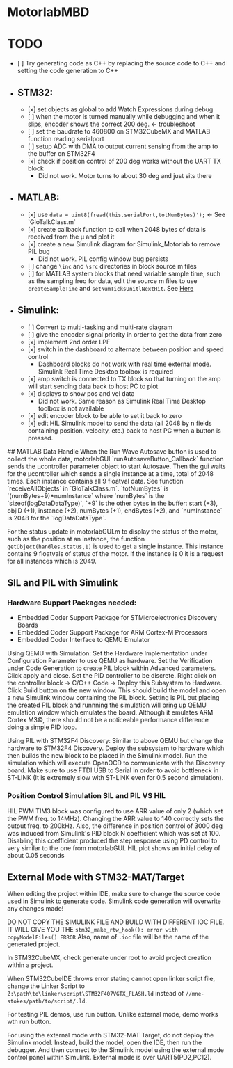 # MotorlabMBD

# TODO

<ul>
  <li>[ ] Try generating code as C++ by replacing the source code to C++ and setting the code generation to C++</li>
  
<li><h2>STM32:</h2>
<ul>
  <li>[x] set objects as global to add Watch Expressions during debug</li>
  <li>[ ] when the motor is turned manually while debugging and when it slips, encoder shows the correct 200 deg. <- troubleshoot</li>
  <li>[ ] set the baudrate to 460800 on STM32CubeMX and MATLAB function reading serialport</li>
  <li>[ ] setup ADC with DMA to output current sensing from the amp to the buffer on STM32F4</li>
  <li>[x] check if position control of 200 deg works without the UART TX block
  <ul>
    <li>Did not work. Motor turns to about 30 deg and just sits there</li>
  </ul>
  </li>
</ul>
</li>

<li><h2>MATLAB:</h2>
<ul>
  <li>[x] use <code>data = uint8(fread(this.serialPort,totNumBytes)');</code> <- See `GloTalkClass.m`</li>
  <li>[x] create callback function to call when 2048 bytes of data is received from the &mu; and plot it</li>
  <li>[x] create a new Simulink diagram for Simulink_Motorlab to remove PIL bug
  <ul>
    <li>Did not work. PIL config window bug persists</li>
  </ul>
  </li>
  <li>[ ] change <code>\inc</code> and <code>\src</code> directories in block source m files</li>
  <li>[ ] for MATLAB system blocks that need variable sample time, such as the sampling freq for data, edit the source m files to use <code>createSampleTime</code> and <code>setNumTicksUnitlNextHit</code>. See <a href="https://www.mathworks.com/help/simulink/ug/single-rate-sample-time-matlab-system-block.html">Here</a></li>
</ul>
</li>

<li><h2>Simulink:</h2>
<ul>
  <li>[ ] Convert to multi-tasking and multi-rate diagram</li>
  <li>[ ] give the encoder signal priority in order to get the data from zero</li>
  <li>[x] implement 2nd order LPF</li>
  <li>[x] switch in the dashboard to alternate between position and speed control
  <ul>
    <li>Dashboard blocks do not work with real time external mode. Simulink Real Time Desktop toolbox is required</li>
  </ul>
  </li>
  <li>[x] amp switch is connected to TX block so that turning on the amp will start sending data back to host PC to plot</li>
  <li>[x] displays to show pos and vel data
  <ul>
    <li>Did not work. Same reason as Simulink Real Time Desktop toolbox is not available</li>
  </ul>
  </li>
  <li>[x] edit encoder block to be able to set it back to zero</li>
  <li>[x] edit HIL Simulink model to send the data (all 2048 by n fields containing position, velocity, etc.) back to host PC when a button is pressed.</li>
  </ul>
</ul>
</li>
## MATLAB Data Handle
When the Run Wave Autosave button is used to collect the whole data, motorlabGUI `runAutosaveButton_Callback` function sends the &mu;controller parameter object to start Autosave. Then the gui waits for the &mu;controller which sends a single instance at a time, total of 2048 times. Each instance contains all 9 floatval data. See function `receiveAllObjects` in `GloTalkClass.m`. `totNumBytes` is `(numBytes+9)*numInstance` where `numBytes` is the `sizeof(logDataDataType)`, `+9` is the other bytes in the buffer: start (+3), objID (+1), instance (+2), numBytes (+1), endBytes (+2), and `numInstance` is 2048 for the `logDataDataType`. 

For the status update in motorlabGUI.m to display the status of the motor, such as the position at an instance, the function `getObject(handles.status,1)` is used to get a single instance. This instance contains 9 floatvals of status of the motor. If the instance is 0 it is a request for all instances which is 2049.

## SIL and PIL with Simulink
### Hardware Support Packages needed:
* Embedded Coder Support Package for STMicroelectronics Discovery Boards
* Embedded Coder Support Package for ARM Cortex-M Processors
* Embedded Coder Interface to QEMU Emulator

Using QEMU with Simulation: Set the Hardware Implementation under Configuration Parameter to use QEMU as hardware. Set the Verification under Code Generation to create PIL block within Advanced parameters. Click apply and close. Set the PID controller to be discrete. Right click on the controller block -> C/C++ Code -> Deploy this Subsystem to Hardware. Click Build button on the new window. This should build the model and open a new Simulink window containing the PIL block. Setting is PIL but placing the created PIL block and runnning the simulation will bring up QEMU emulation window which emulates the board. Although it emulates ARM Cortex M3&copy;, there should not be a noticeable performance difference doing a simple PID loop.

Using PIL with STM32F4 Discovery: Similar to above QEMU but change the hardware to STM32F4 Discovery. Deploy the subsystem to hardware which then builds the new block to be placed in the Simulink model. Run the simulation which will execute OpenOCD to communicate with the Discovery board. Make sure to use FTDI USB to Serial in order to avoid bottleneck in ST-LINK (It is extremely slow with ST-LINK even for 0.5 second simulation).

### Position Control Simulation SIL and PIL VS HIL

HIL PWM TIM3 block was configured to use ARR value of only 2 (which set the PWM freq. to 14MHz). Changing the ARR value to 140 correctly sets the output freq. to 200kHz.
Also, the difference in position control of 3000 deg was induced from Simulink's PID block N coefficient which was set at 100. Disabling this coefficient produced the step response using PD control to very similar to the one from motorlabGUI.
HIL plot shows an initial delay of about 0.05 seconds



## External Mode with STM32-MAT/Target

When editing the project within IDE, make sure to change the source code used in Simulink to generate code. Simulink code generation will overwrite any changes made!

DO NOT COPY THE SIMULINK FILE AND BUILD WITH DIFFERENT IOC FILE.
IT WILL GIVE YOU THE `stm32_make_rtw_hook(): error with copyModelFiles() ERROR`
Also, name of `.ioc` file will be the name of the generated project.

In STM32CubeMX, check generate under root to avoid project creation within a project.

When STM32CubeIDE throws error stating cannot open linker script file, change the Linker Script to `Z:\path\to\linker\script\STM32F407VGTX_FLASH.ld` instead of `//mne-stokes/path/to/script/.ld`.

For testing PIL demos, use run button. Unlike external mode, demo works wth run button.

For using the external mode with STM32-MAT Target, do not deploy the Simulink model. Instead, build the model, open the IDE, then run the debugger. And then connect to the Simulink model using the external mode control panel within Simulink. External mode is over UART5(PD2,PC12). 
